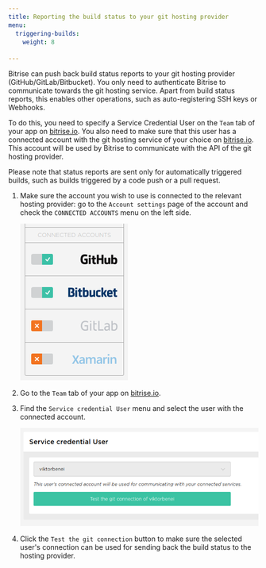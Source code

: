 ```yaml
---
title: Reporting the build status to your git hosting provider
menu:
  triggering-builds:
    weight: 8

---
```

Bitrise can push back build status reports to your git hosting provider (GitHub/GitLab/Bitbucket). You only need to authenticate Bitrise to communicate towards the git hosting service. Apart from build status reports, this enables other operations, such as auto-registering SSH keys or Webhooks.

To do this, you need to specify a Service Credential User on the `Team` tab of your app on [bitrise.io](https://www.bitrise.io). You also need to make sure that this user has a connected account with the git hosting service of your choice on [bitrise.io](https://www.bitrise.io). This account will be used by Bitrise to communicate with the API of the git hosting provider.

Please note that status reports are sent only for automatically triggered builds, such as builds triggered by a code push or a pull request.

1. Make sure the account you wish to use is connected to the relevant hosting provider: go to the `Account settings` page of the account and check the `CONNECTED ACCOUNTS` menu on the left side.

    ![Connected account](/img/getting-started/triggering-builds/connected-account.png)

1. Go to the `Team` tab of your app on [bitrise.io](https://www.bitrise.io).

1. Find the `Service credential User` menu and select the user with the connected account.

    ![Service credential user](/img/getting-started/triggering-builds/service-credential.png)

1. Click the `Test the git connection` button to make sure the selected user's connection can be used for sending back the build status to the hosting provider.